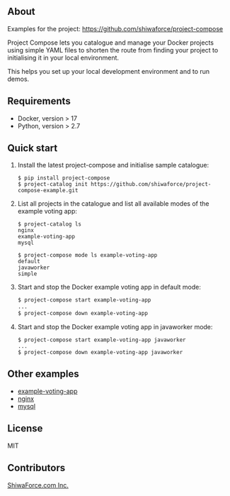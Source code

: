 About
-----

Examples for the project: https://github.com/shiwaforce/project-compose

Project Compose lets you catalogue and manage your Docker projects using
simple YAML files to shorten the route from finding your project to
initialising it in your local environment.

This helps you set up your local development environment and to run
demos.

Requirements
------------

-   Docker, version \> 17
-   Python, version \> 2.7

Quick start
------------

1. Install the latest project-compose and initialise sample catalogue:
	```shell
	$ pip install project-compose
	$ project-catalog init https://github.com/shiwaforce/project-compose-example.git
	```

2. List all projects in the catalogue and list all available modes of the example voting app:
	```shell
	$ project-catalog ls
	nginx
	example-voting-app
	mysql

	$ project-compose mode ls example-voting-app
    default
    javaworker
    simple
	```

3. Start and stop the Docker example voting app in default mode:
	```sh
	$ project-compose start example-voting-app
	...
	$ project-compose down example-voting-app
	```

4. Start and stop the Docker example voting app in javaworker mode:
	```shell
	$ project-compose start example-voting-app javaworker
	...
	$ project-compose down example-voting-app javaworker
	```
Other examples
----------------
- [example-voting-app](https://github.com/shiwaforce/project-compose-example/blob/master/example-voting-app/README.md)
- [nginx](https://github.com/shiwaforce/project-compose-example/blob/master/nginx/README.md)
- [mysql](https://github.com/shiwaforce/project-compose-example/blob/master/mysql/README.md)

License
-------

MIT

Contributors
------------

[ShiwaForce.com Inc.](https://www.shiwaforce.com/en/)
